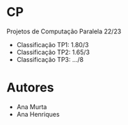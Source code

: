 # CP

Projetos de Computação Paralela 22/23

- Classificação TP1: 1.80/3
- Classificação TP2: 1.65/3
- Classificação TP3: .../8

# Autores

- Ana Murta
- Ana Henriques
